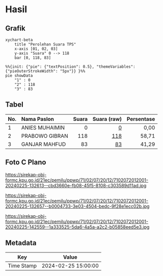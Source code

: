 # Hasil

## Grafik

```mermaid
xychart-beta
    title "Perolehan Suara TPS"
    x-axis [01, 02, 03]
    y-axis "Suara" 0 --> 118
    bar [0, 118, 83]
```

```mermaid
%%{init: {"pie": {"textPosition": 0.5}, "themeVariables": {"pieOuterStrokeWidth": "5px"}} }%%
pie showData
    "1" : 0
    "2" : 118
    "3" : 83
```

## Tabel

| No. | Nama Paslon    | Suara | Suara (raw) | Persentase |
|:--- |:-------------- | -----:| -----------:| ----------:|
| 1   | ANIES MUHAIMIN | 0     | [0][p-1]    | 0,00       |
| 2   | PRABOWO GIBRAN | 118   | [118][p-2]  | 58,71      |
| 3   | GANJAR MAHFUD  | 83    | [83][p-3]   | 41,29      |


[p-1]: https://github.com/gigit-pemilu/pemilu-2024-71-sulawesi-utara/blob/main/pilpres/hitung-suara/sub/71-sulawesi-utara/sub/02-minahasa/sub/07-tompaso/sub/2012-kamanga-dua/sub/001-tps/sub/paslon-1.txt
[p-2]: https://github.com/gigit-pemilu/pemilu-2024-71-sulawesi-utara/blob/main/pilpres/hitung-suara/sub/71-sulawesi-utara/sub/02-minahasa/sub/07-tompaso/sub/2012-kamanga-dua/sub/001-tps/sub/paslon-2.txt
[p-3]: https://github.com/gigit-pemilu/pemilu-2024-71-sulawesi-utara/blob/main/pilpres/hitung-suara/sub/71-sulawesi-utara/sub/02-minahasa/sub/07-tompaso/sub/2012-kamanga-dua/sub/001-tps/sub/paslon-3.txt

## Foto C Plano

https://sirekap-obj-formc.kpu.go.id/21ec/pemilu/ppwp/71/02/07/20/12/7102072012001-20240225-132613--cbd3660e-fb08-45f5-8108-c303589d11ad.jpg

https://sirekap-obj-formc.kpu.go.id/21ec/pemilu/ppwp/71/02/07/20/12/7102072012001-20240225-132657--b0004733-3e03-4504-bedc-9f28e1ecc02b.jpg

https://sirekap-obj-formc.kpu.go.id/21ec/pemilu/ppwp/71/02/07/20/12/7102072012001-20240225-142559--1a333525-5da6-4a5a-a2c2-b05858eed5e3.jpg


## Metadata

| Key        | Value               |
| ---------- | ------------------- |
| Time Stamp | 2024-02-25 15:00:00 |



